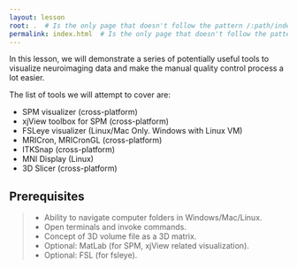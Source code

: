 ```yaml
---
layout: lesson
root: .  # Is the only page that doesn't follow the pattern /:path/index.html
permalink: index.html  # Is the only page that doesn't follow the pattern /:path/index.html
---
```

In this lesson, we will demonstrate a series of potentially useful tools to visualize neuroimaging data and make the manual quality control process a lot easier. 

The list of tools we will attempt to cover are:

* SPM visualizer (cross-platform)
* xjView toolbox for SPM (cross-platform)
* FSLeye visualizer (Linux/Mac Only. Windows with Linux VM)
* MRICron, MRICronGL (cross-platform)
* ITKSnap (cross-platform)
* MNI Display (Linux)
* 3D Slicer (cross-platform)


<!-- this is an html comment -->

<!-- {% comment %} This is a comment in Liquid {% endcomment %} -->

## Prerequisites

> * Ability to navigate computer folders in Windows/Mac/Linux.
> * Open terminals and invoke commands. 
> * Concept of 3D volume file as a 3D matrix. 
> * Optional: MatLab (for SPM, xjView related visualization).
> * Optional: FSL (for fsleye).

<!-- {: .prereq} -->


<!-- {% include links.md %} -->
